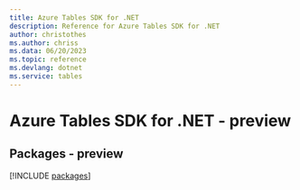 ```yaml
---
title: Azure Tables SDK for .NET
description: Reference for Azure Tables SDK for .NET
author: christothes
ms.author: chriss
ms.data: 06/20/2023
ms.topic: reference
ms.devlang: dotnet
ms.service: tables
---
```

# Azure Tables SDK for .NET - preview
## Packages - preview
[!INCLUDE [packages](tables-index.md)]